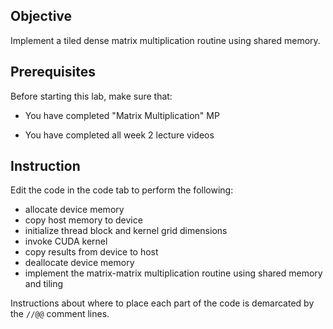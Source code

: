 
## Objective

Implement a tiled dense matrix multiplication routine using shared memory.

## Prerequisites

Before starting this lab, make sure that:

* You have completed "Matrix Multiplication" MP

* You have completed all week 2 lecture videos

## Instruction

Edit the code in the code tab to perform the following:

- allocate device memory
- copy host memory to device
- initialize thread block and kernel grid dimensions
- invoke CUDA kernel
- copy results from device to host
- deallocate device memory
- implement the matrix-matrix multiplication routine using shared memory and tiling

Instructions about where to place each part of the code is
demarcated by the `//@@` comment lines.

